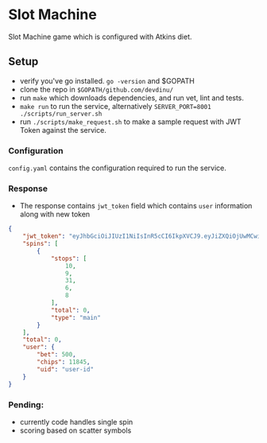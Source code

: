 # Slot Machine

Slot Machine game which is configured with Atkins diet.


## Setup
- verify you've go installed. `go -version` and $GOPATH
- clone the repo in `$GOPATH/github.com/devdinu/`
- run `make` which downloads dependencies, and run vet, lint and tests.
- `make run` to run the service, alternatively `SERVER_PORT=8001 ./scripts/run_server.sh`
- run `./scripts/make_request.sh` to make a sample request with JWT Token against the service.


### Configuration
`config.yaml` contains the configuration required to run the service.

### Response
* The response contains `jwt_token` field which contains `user` information along with new token
```json
{
    "jwt_token": "eyJhbGciOiJIUzI1NiIsInR5cCI6IkpXVCJ9.eyJiZXQiOjUwMCwiY2hpcHMiOjExODQ1LCJ1aWQiOiJ1c2VyLWlkIiwiZXhwIjoxNTQ0MjY1Mzk0fQ", 
    "spins": [
        {
            "stops": [
                10,
                9,
                31,
                6,
                8
            ],
            "total": 0,
            "type": "main"
        }
    ],
    "total": 0,
    "user": {
        "bet": 500,
        "chips": 11845,
        "uid": "user-id"
    }
}
```

### Pending:
- currently code handles single spin
- scoring based on scatter symbols

